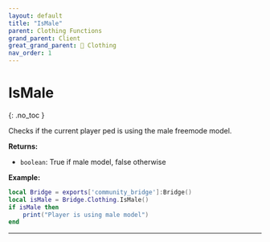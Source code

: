 ```yaml
---
layout: default
title: "IsMale"
parent: Clothing Functions
grand_parent: Client
great_grand_parent: 👔 Clothing
nav_order: 1
---
```


# IsMale
{: .no_toc }

Checks if the current player ped is using the male freemode model.

**Returns:**
- `boolean`: True if male model, false otherwise

**Example:**
```lua
local Bridge = exports['community_bridge']:Bridge()
local isMale = Bridge.Clothing.IsMale()
if isMale then
    print("Player is using male model")
end
```

---